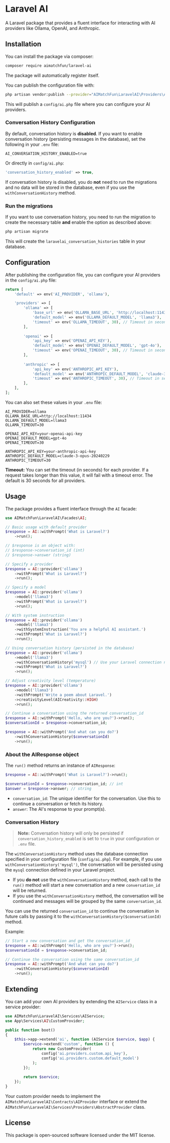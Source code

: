 # Laravel AI

A Laravel package that provides a fluent interface for interacting with AI providers like Ollama, OpenAI, and Anthropic.

## Installation

You can install the package via composer:

```bash
composer require aimatchfun/laravel-ai
```

The package will automatically register itself.

You can publish the configuration file with:

```bash
php artisan vendor:publish --provider="AIMatchFun\LaravelAI\Providers\AIServiceProvider" --tag="config"
```

This will publish a `config/ai.php` file where you can configure your AI providers.

### Conversation History Configuration

By default, conversation history is **disabled**. If you want to enable conversation history (persisting messages in the database), set the following in your `.env` file:

```
AI_CONVERSATION_HISTORY_ENABLED=true
```

Or directly in `config/ai.php`:

```php
'conversation_history_enabled' => true,
```

If conversation history is disabled, you do **not** need to run the migrations and no data will be stored in the database, even if you use the `withConversationHistory` method.

### Run the migrations

If you want to use conversation history, you need to run the migration to create the necessary table **and** enable the option as described above:

```bash
php artisan migrate
```

This will create the `laravelai_conversation_histories` table in your database.

## Configuration

After publishing the configuration file, you can configure your AI providers in the `config/ai.php` file:

```php
return [
    'default' => env('AI_PROVIDER', 'ollama'),

    'providers' => [
        'ollama' => [
            'base_url' => env('OLLAMA_BASE_URL', 'http://localhost:11434'),
            'default_model' => env('OLLAMA_DEFAULT_MODEL', 'llama3'),
            'timeout' => env('OLLAMA_TIMEOUT', 30), // Timeout in seconds
        ],
        
        'openai' => [
            'api_key' => env('OPENAI_API_KEY'),
            'default_model' => env('OPENAI_DEFAULT_MODEL', 'gpt-4o'),
            'timeout' => env('OPENAI_TIMEOUT', 30), // Timeout in seconds
        ],
        
        'anthropic' => [
            'api_key' => env('ANTHROPIC_API_KEY'),
            'default_model' => env('ANTHROPIC_DEFAULT_MODEL', 'claude-3-opus-20240229'),
            'timeout' => env('ANTHROPIC_TIMEOUT', 30), // Timeout in seconds
        ],
    ],
];
```

You can also set these values in your `.env` file:

```
AI_PROVIDER=ollama
OLLAMA_BASE_URL=http://localhost:11434
OLLAMA_DEFAULT_MODEL=llama3
OLLAMA_TIMEOUT=30

OPENAI_API_KEY=your-openai-api-key
OPENAI_DEFAULT_MODEL=gpt-4o
OPENAI_TIMEOUT=30

ANTHROPIC_API_KEY=your-anthropic-api-key
ANTHROPIC_DEFAULT_MODEL=claude-3-opus-20240229
ANTHROPIC_TIMEOUT=30
```

**Timeout:** You can set the timeout (in seconds) for each provider. If a request takes longer than this value, it will fail with a timeout error. The default is 30 seconds for all providers.

## Usage

The package provides a fluent interface through the `AI` facade:

```php
use AIMatchFun\LaravelAI\Facades\AI;

// Basic usage with default provider
$response = AI::withPrompt('What is Laravel?')
    ->run();

// $response is an object with:
// $response->conversation_id (int)
// $response->answer (string)

// Specify a provider
$response = AI::provider('ollama')
    ->withPrompt('What is Laravel?')
    ->run();

// Specify a model
$response = AI::provider('ollama')
    ->model('llama3')
    ->withPrompt('What is Laravel?')
    ->run();

// With system instruction
$response = AI::provider('ollama')
    ->model('llama3')
    ->withSystemInstruction('You are a helpful AI assistant.')
    ->withPrompt('What is Laravel?')
    ->run();

// Using conversation history (persisted in the database)
$response = AI::provider('ollama')
    ->model('llama3')
    ->withConversationHistory('mysql') // Use your Laravel connection name
    ->withPrompt('What is Laravel?')
    ->run();

// Adjust creativity level (temperature)
$response = AI::provider('ollama')
    ->model('llama3')
    ->withPrompt('Write a poem about Laravel.')
    ->creativityLevel(AICreativity::HIGH)
    ->run();

// Continue a conversation using the returned conversation_id
$response = AI::withPrompt('Hello, who are you?')->run();
$conversationId = $response->conversation_id;

$response = AI::withPrompt('And what can you do?')
    ->withConversationHistory($conversationId)
    ->run();
```

### About the AIResponse object

The `run()` method returns an instance of `AIResponse`:

```php
$response = AI::withPrompt('What is Laravel?')->run();

$conversationId = $response->conversation_id; // int
$answer = $response->answer; // string
```

- `conversation_id`: The unique identifier for the conversation. Use this to continue a conversation or fetch its history.
- `answer`: The AI's response to your prompt(s).

### Conversation History

> **Note:** Conversation history will only be persisted if `conversation_history_enabled` is set to `true` in your configuration or `.env` file.

The `withConversationHistory` method uses the database connection specified in your configuration file (`config/ai.php`). For example, if you use `withConversationHistory('mysql')`, the conversation will be persisted using the `mysql` connection defined in your Laravel project.

- If you **do not** use the `withConversationHistory` method, each call to the `run()` method will start a new conversation and a new `conversation_id` will be returned.
- If you use the `withConversationHistory` method, the conversation will be continued and messages will be grouped by the same `conversation_id`.

You can use the returned `conversation_id` to continue the conversation in future calls by passing it to the `withConversationHistory($conversationId)` method.

Example:

```php
// Start a new conversation and get the conversation_id
$response = AI::withPrompt('Hello, who are you?')->run();
$conversationId = $response->conversation_id;

// Continue the conversation using the same conversation_id
$response = AI::withPrompt('And what can you do?')
    ->withConversationHistory($conversationId)
    ->run();
```

## Extending

You can add your own AI providers by extending the `AIService` class in a service provider:

```php
use AIMatchFun\LaravelAI\Services\AIService;
use App\Services\AI\CustomProvider;

public function boot()
{
    $this->app->extend('ai', function (AIService $service, $app) {
        $service->extend('custom', function () {
            return new CustomProvider(
                config('ai.providers.custom.api_key'),
                config('ai.providers.custom.default_model')
            );
        });
        
        return $service;
    });
}
```

Your custom provider needs to implement the `AIMatchFun\LaravelAI\Contracts\AIProvider` interface or extend the `AIMatchFun\LaravelAI\Services\Providers\AbstractProvider` class.

## License

This package is open-sourced software licensed under the MIT license.